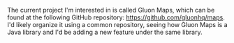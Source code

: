 The current project I'm interested in is called Gluon Maps, which can be found at the following GitHub repository: https://github.com/gluonhq/maps. I'd likely organize it using a common repository, seeing how Gluon Maps is a Java library and I'd be adding a new feature under the same library. 